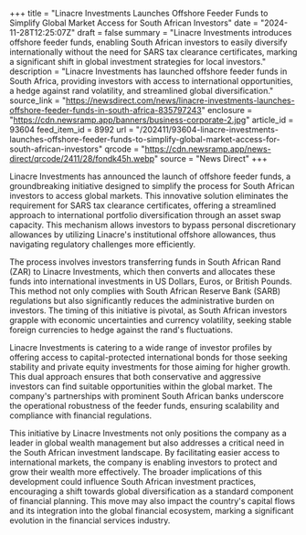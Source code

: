 +++
title = "Linacre Investments Launches Offshore Feeder Funds to Simplify Global Market Access for South African Investors"
date = "2024-11-28T12:25:07Z"
draft = false
summary = "Linacre Investments introduces offshore feeder funds, enabling South African investors to easily diversify internationally without the need for SARS tax clearance certificates, marking a significant shift in global investment strategies for local investors."
description = "Linacre Investments has launched offshore feeder funds in South Africa, providing investors with access to international opportunities, a hedge against rand volatility, and streamlined global diversification."
source_link = "https://newsdirect.com/news/linacre-investments-launches-offshore-feeder-funds-in-south-africa-835797243"
enclosure = "https://cdn.newsramp.app/banners/business-corporate-2.jpg"
article_id = 93604
feed_item_id = 8992
url = "/202411/93604-linacre-investments-launches-offshore-feeder-funds-to-simplify-global-market-access-for-south-african-investors"
qrcode = "https://cdn.newsramp.app/news-direct/qrcode/2411/28/fondk45h.webp"
source = "News Direct"
+++

<p>Linacre Investments has announced the launch of offshore feeder funds, a groundbreaking initiative designed to simplify the process for South African investors to access global markets. This innovative solution eliminates the requirement for SARS tax clearance certificates, offering a streamlined approach to international portfolio diversification through an asset swap capacity. This mechanism allows investors to bypass personal discretionary allowances by utilizing Linacre's institutional offshore allowances, thus navigating regulatory challenges more efficiently.</p><p>The process involves investors transferring funds in South African Rand (ZAR) to Linacre Investments, which then converts and allocates these funds into international investments in US Dollars, Euros, or British Pounds. This method not only complies with South African Reserve Bank (SARB) regulations but also significantly reduces the administrative burden on investors. The timing of this initiative is pivotal, as South African investors grapple with economic uncertainties and currency volatility, seeking stable foreign currencies to hedge against the rand's fluctuations.</p><p>Linacre Investments is catering to a wide range of investor profiles by offering access to capital-protected international bonds for those seeking stability and private equity investments for those aiming for higher growth. This dual approach ensures that both conservative and aggressive investors can find suitable opportunities within the global market. The company's partnerships with prominent South African banks underscore the operational robustness of the feeder funds, ensuring scalability and compliance with financial regulations.</p><p>This initiative by Linacre Investments not only positions the company as a leader in global wealth management but also addresses a critical need in the South African investment landscape. By facilitating easier access to international markets, the company is enabling investors to protect and grow their wealth more effectively. The broader implications of this development could influence South African investment practices, encouraging a shift towards global diversification as a standard component of financial planning. This move may also impact the country's capital flows and its integration into the global financial ecosystem, marking a significant evolution in the financial services industry.</p>